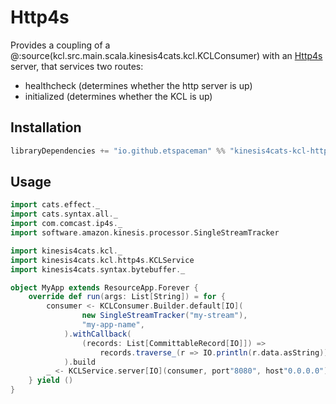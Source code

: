 # Http4s

Provides a coupling of a @:source(kcl.src.main.scala.kinesis4cats.kcl.KCLConsumer) with an [Http4s](https://http4s.org/) server, that services two routes:

- healthcheck (determines whether the http server is up)
- initialized (determines whether the KCL is up)

## Installation

```scala
libraryDependencies += "io.github.etspaceman" %% "kinesis4cats-kcl-http4s" % "@VERSION@"
```

## Usage

```scala mdoc:compile-only
import cats.effect._
import cats.syntax.all._
import com.comcast.ip4s._
import software.amazon.kinesis.processor.SingleStreamTracker

import kinesis4cats.kcl._
import kinesis4cats.kcl.http4s.KCLService
import kinesis4cats.syntax.bytebuffer._

object MyApp extends ResourceApp.Forever {
    override def run(args: List[String]) = for {
        consumer <- KCLConsumer.Builder.default[IO](
                new SingleStreamTracker("my-stream"),
                "my-app-name",
            ).withCallback(
                (records: List[CommittableRecord[IO]]) =>
                    records.traverse_(r => IO.println(r.data.asString))
            ).build
        _ <- KCLService.server[IO](consumer, port"8080", host"0.0.0.0")
    } yield ()
}
```
